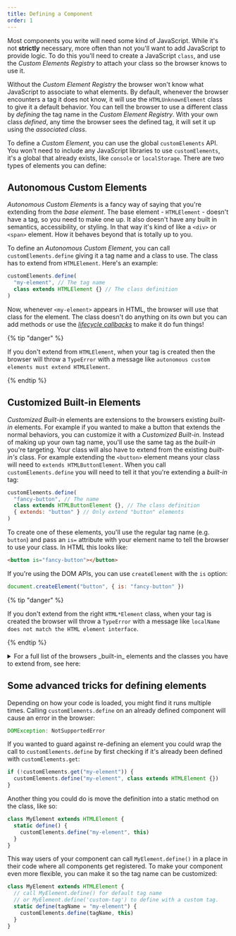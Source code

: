```yaml
---
title: Defining a Component
order: 1
---
```


Most components you write will need some kind of JavaScript. While it's not **strictly** necessary, more often than not
you'll want to add JavaScript to provide logic. To do this you'll need to create a JavaScript `class`, and use the
_Custom Elements Registry_ to attach your class so the browser knows to use it.

Without the _Custom Element Registry_ the browser won't know what JavaScript to associate to what elements. By default,
whenever the browser encounters a tag it does not know, it will use the `HTMLUnknownElement` class to give it a default
behavior. You can tell the browser to use a different class by _defining_ the tag name in the _Custom Element Registry_.
With your own class _defined_, any time the browser sees the defined tag, it will set it up using the _associated
class_.

To define a _Custom Element_, you can use the global `customElements` API. You won't need to include any JavaScript
libraries to use `customElements`, it's a global that already exists, like `console` or `localStorage`. There are two
types of elements you can define:

## Autonomous Custom Elements

_Autonomous Custom Elements_ is a fancy way of saying that you're extending from the _base element_. The base element -
`HTMLElement` - doesn't have a tag, so you need to make one up. It also doesn't have any built in semantics,
accessibility, or styling. In that way it's kind of like a `<div>` or `<span>` element. How it behaves beyond that is
totally up to you.

To define an _Autonomous Custom Element_, you can call `customElements.define` giving it a tag name and a class to use.
The class has to extend from `HTMLElement`. Here's an example:

```js
customElements.define(
  "my-element", // The tag name
  class extends HTMLElement {} // The class definition
)
```

Now, whenever `<my-element>` appears in HTML, the browser will use that class for the element. The class doesn't do
anything on its own but you can add methods or use the [_lifecycle callbacks_][lifecycle] to make it do fun things!

{% tip "danger" %}

If you don't extend from `HTMLElement`, when your tag is created then the browser will throw a `TypeError` with a
message like `autonomous custom elements must extend HTMLElement`.

{% endtip %}

## Customized Built-in Elements

_Customized Built-in_ elements are extensions to the browsers existing _built-in_ elements. For example if you wanted to
make a button that extends the normal behaviors, you can customize it with a _Customized Built-in_. Instead of making up
your own tag name, you'll use the same tag as the _built-in_ you're targeting. Your class will also have to extend from
the existing _built-in's_ class. For example extending the `<button>` element means your class will need to
`extends HTMLButtonElement`. When you call `customElements.define` you will need to tell it that you're extending a
_built-in_ tag:

```js
customElements.define(
  "fancy-button", // The name
  class extends HTMLButtonElement {}, // The class definition
  { extends: "button" } // Only extend "button" elements
)
```

To create one of these elements, you'll use the regular tag name (e.g. `button`) and pass an `is=` attribute with your
element name to tell the browser to use your class. In HTML this looks like:

```html
<button is="fancy-button"></button>
```

If you're using the DOM APIs, you can use `createElement` with the `is` option:

```js
document.createElement("button", { is: "fancy-button" })
```

{% tip "danger" %}

If you don't extend from the right `HTML*Element` class, when your tag is created the browser will throw a `TypeError`
with a message like `localName does not match the HTML element interface`.

{% endtip %}

<details>
  <summary>
    For a full list of the browsers _built-in_ elements and the classes you have to extend from, see here:
  </summary>

| Element         | Tag Name       | Class to extend from                                                                                |
| :-------------- | :------------- | :-------------------------------------------------------------------------------------------------- |
| Anchor          | `<a>`          | [HTMLAnchorElement](https://developer.mozilla.org/en-US/docs/Web/API/HTMLAnchorElement)             |
| Area            | `<area>`       | [HTMLAreaElement](https://developer.mozilla.org/en-US/docs/Web/API/HTMLAreaElement)                 |
| Audio           | `<audio>`      | [HTMLAudioElement](https://developer.mozilla.org/en-US/docs/Web/API/HTMLAudioElement)               |
| Base            | `<base>`       | [HTMLBaseElement](https://developer.mozilla.org/en-US/docs/Web/API/HTMLBaseElement)                 |
| Block Quote     | `<blockquote>` | [HTMLQuoteElement](https://developer.mozilla.org/en-US/docs/Web/API/HTMLQuoteElement)               |
| Body            | `<body>`       | [HTMLBodyElement](https://developer.mozilla.org/en-US/docs/Web/API/HTMLBodyElement)                 |
| BR              | `<br>`         | [HTMLBRElement](https://developer.mozilla.org/en-US/docs/Web/API/HTMLBRElement)                     |
| Button          | `<button>`     | [HTMLButtonElement](https://developer.mozilla.org/en-US/docs/Web/API/HTMLButtonElement)             |
| Canvas          | `<canvas>`     | [HTMLCanvasElement](https://developer.mozilla.org/en-US/docs/Web/API/HTMLCanvasElement)             |
| Data            | `<data>`       | [HTMLDataElement](https://developer.mozilla.org/en-US/docs/Web/API/HTMLDataElement)                 |
| Data List       | `<datalist>`   | [HTMLDataListElement](https://developer.mozilla.org/en-US/docs/Web/API/HTMLDataListElement)         |
| Del             | `<del>`        | [HTMLModElement](https://developer.mozilla.org/en-US/docs/Web/API/HTMLModElement)                   |
| Details         | `<details>`    | [HTMLDetailsElement](https://developer.mozilla.org/en-US/docs/Web/API/HTMLDetailsElement)           |
| Dialog          | `<dialog>`     | [HTMLDialogElement](https://developer.mozilla.org/en-US/docs/Web/API/HTMLDialogElement)             |
| Div             | `<div>`        | [HTMLDivElement](https://developer.mozilla.org/en-US/docs/Web/API/HTMLDivElement)                   |
| Definition List | `<dl>`         | [HTMLDListElement](https://developer.mozilla.org/en-US/docs/Web/API/HTMLDListElement)               |
| Embed           | `<embed>`      | [HTMLEmbedElement](https://developer.mozilla.org/en-US/docs/Web/API/HTMLEmbedElement)               |
| Field Set       | `<fieldset>`   | [HTMLFieldSetElement](https://developer.mozilla.org/en-US/docs/Web/API/HTMLFieldSetElement)         |
| Form            | `<form>`       | [HTMLFormElement](https://developer.mozilla.org/en-US/docs/Web/API/HTMLFormElement)                 |
| H1              | `<h1>`         | [HTMLHeadingElement](https://developer.mozilla.org/en-US/docs/Web/API/HTMLHeadingElement)           |
| H2              | `<h2>`         | [HTMLHeadingElement](https://developer.mozilla.org/en-US/docs/Web/API/HTMLHeadingElement)           |
| H3              | `<h3>`         | [HTMLHeadingElement](https://developer.mozilla.org/en-US/docs/Web/API/HTMLHeadingElement)           |
| H4              | `<h4>`         | [HTMLHeadingElement](https://developer.mozilla.org/en-US/docs/Web/API/HTMLHeadingElement)           |
| H5              | `<h5>`         | [HTMLHeadingElement](https://developer.mozilla.org/en-US/docs/Web/API/HTMLHeadingElement)           |
| H6              | `<h6>`         | [HTMLHeadingElement](https://developer.mozilla.org/en-US/docs/Web/API/HTMLHeadingElement)           |
| HR              | `<hr>`         | [HTMLHRElement](https://developer.mozilla.org/en-US/docs/Web/API/HTMLHRElement)                     |
| Head            | `<head>`       | [HTMLHeadElement](https://developer.mozilla.org/en-US/docs/Web/API/HTMLHeadElement)                 |
| HTML            | `<html>`       | [HTMLHtmlElement](https://developer.mozilla.org/en-US/docs/Web/API/HTMLHtmlElement)                 |
| IFrame          | `<iframe>`     | [HTMLIFrameElement](https://developer.mozilla.org/en-US/docs/Web/API/HTMLIFrameElement)             |
| Image           | `<img>`        | [HTMLImageElement](https://developer.mozilla.org/en-US/docs/Web/API/HTMLImageElement)               |
| Ins             | `<ins>`        | [HTMLModElement](https://developer.mozilla.org/en-US/docs/Web/API/HTMLModElement)                   |
| Input           | `<input>`      | [HTMLInputElement](https://developer.mozilla.org/en-US/docs/Web/API/HTMLInputElement)               |
| Label           | `<label>`      | [HTMLLabelElement](https://developer.mozilla.org/en-US/docs/Web/API/HTMLLabelElement)               |
| Legend          | `<legend>`     | [HTMLLegendElement](https://developer.mozilla.org/en-US/docs/Web/API/HTMLLegendElement)             |
| LI              | `<li>`         | [HTMLLIElement](https://developer.mozilla.org/en-US/docs/Web/API/HTMLLIElement)                     |
| Link            | `<link>`       | [HTMLLinkElement](https://developer.mozilla.org/en-US/docs/Web/API/HTMLLinkElement)                 |
| Map             | `<map>`        | [HTMLMapElement](https://developer.mozilla.org/en-US/docs/Web/API/HTMLMapElement)                   |
| Menu            | `<menu>`       | [HTMLMenuElement](https://developer.mozilla.org/en-US/docs/Web/API/HTMLMenuElement)                 |
| Meta            | `<meta>`       | [HTMLMetaElement](https://developer.mozilla.org/en-US/docs/Web/API/HTMLMetaElement)                 |
| Meter           | `<meter>`      | [HTMLMeterElement](https://developer.mozilla.org/en-US/docs/Web/API/HTMLMeterElement)               |
| Object          | `<object>`     | [HTMLObjectElement](https://developer.mozilla.org/en-US/docs/Web/API/HTMLObjectElement)             |
| OList           | `<ol>`         | [HTMLOListElement](https://developer.mozilla.org/en-US/docs/Web/API/HTMLOListElement)               |
| OptGroup        | `<optgroup>`   | [HTMLOptGroupElement](https://developer.mozilla.org/en-US/docs/Web/API/HTMLOptGroupElement)         |
| Option          | `<option>`     | [HTMLOptionElement](https://developer.mozilla.org/en-US/docs/Web/API/HTMLOptionElement)             |
| Output          | `<output>`     | [HTMLOutputElement](https://developer.mozilla.org/en-US/docs/Web/API/HTMLOutputElement)             |
| Paragraph       | `<p>`          | [HTMLParagraphElement](https://developer.mozilla.org/en-US/docs/Web/API/HTMLParagraphElement)       |
| Picture         | `<picture>`    | [HTMLPictureElement](https://developer.mozilla.org/en-US/docs/Web/API/HTMLPictureElement)           |
| Pre             | `<pre>`        | [HTMLPreElement](https://developer.mozilla.org/en-US/docs/Web/API/HTMLPreElement)                   |
| Progress        | `<progress>`   | [HTMLProgressElement](https://developer.mozilla.org/en-US/docs/Web/API/HTMLProgressElement)         |
| Quote           | `<q>`          | [HTMLQuoteElement](https://developer.mozilla.org/en-US/docs/Web/API/HTMLQuoteElement)               |
| Script          | `<script>`     | [HTMLScriptElement](https://developer.mozilla.org/en-US/docs/Web/API/HTMLScriptElement)             |
| Select          | `<select>`     | [HTMLSelectElement](https://developer.mozilla.org/en-US/docs/Web/API/HTMLSelectElement)             |
| Slot            | `<slot>`       | [HTMLSlotElement](https://developer.mozilla.org/en-US/docs/Web/API/HTMLSlotElement)                 |
| Source          | `<source>`     | [HTMLSourceElement](https://developer.mozilla.org/en-US/docs/Web/API/HTMLSourceElement)             |
| Span            | `<span>`       | [HTMLSpanElement](https://developer.mozilla.org/en-US/docs/Web/API/HTMLSpanElement)                 |
| Style           | `<style>`      | [HTMLStyleElement](https://developer.mozilla.org/en-US/docs/Web/API/HTMLStyleElement)               |
| TableCaption    | `<caption>`    | [HTMLTableCaptionElement](https://developer.mozilla.org/en-US/docs/Web/API/HTMLTableCaptionElement) |
| TableCell       | `<td>`         | [HTMLTableCellElement](https://developer.mozilla.org/en-US/docs/Web/API/HTMLTableCellElement)       |
| Table           | `<table>`      | [HTMLTableElement](https://developer.mozilla.org/en-US/docs/Web/API/HTMLTableElement)               |
| TableRow        | `<tr>`         | [HTMLTableRowElement](https://developer.mozilla.org/en-US/docs/Web/API/HTMLTableRowElement)         |
| TBody           | `<tbody>`      | [HTMLTableSectionElement](https://developer.mozilla.org/en-US/docs/Web/API/HTMLTableSectionElement) |
| Template        | `<template>`   | [HTMLTemplateElement](https://developer.mozilla.org/en-US/docs/Web/API/HTMLTemplateElement)         |
| TextArea        | `<textarea>`   | [HTMLTextAreaElement](https://developer.mozilla.org/en-US/docs/Web/API/HTMLTextAreaElement)         |
| Time            | `<time>`       | [HTMLTimeElement](https://developer.mozilla.org/en-US/docs/Web/API/HTMLTimeElement)                 |
| Title           | `<title>`      | [HTMLTitleElement](https://developer.mozilla.org/en-US/docs/Web/API/HTMLTitleElement)               |
| Track           | `<track>`      | [HTMLTrackElement](https://developer.mozilla.org/en-US/docs/Web/API/HTMLTrackElement)               |
| UList           | `<ul>`         | [HTMLUListElement](https://developer.mozilla.org/en-US/docs/Web/API/HTMLUListElement)               |
| Video           | `<video>`      | [HTMLVideoElement](https://developer.mozilla.org/en-US/docs/Web/API/HTMLVideoElement)               |

</details>

## Some advanced tricks for defining elements

Depending on how your code is loaded, you might find it runs multiple times. Calling `customElements.define` on an
already defined component will cause an error in the browser:

```js
DOMException: NotSupportedError
```

If you wanted to guard against re-defining an element you could wrap the call to `customElements.define` by first
checking if it's already been defined with `customElements.get`:

```js
if (!customElements.get("my-element")) {
  customElements.define("my-element", class extends HTMLElement {})
}
```

Another thing you could do is move the definition into a static method on the class, like so:

```js
class MyElement extends HTMLElement {
  static define() {
    customElements.define("my-element", this)
  }
}
```

This way users of your component can call `MyElement.define()` in a place in their code where all components get
registered. To make your component even more flexible, you can make it so the tag name can be customized:

```js
class MyElement extends HTMLElement {
  // call MyElement.define() for default tag name
  // or MyElement.define('custom-tag') to define with a custom tag.
  static define(tagName = "my-element") {
    customElements.define(tagName, this)
  }
}
```
[lifecycle]: /learn/components/lifecycle-reference
